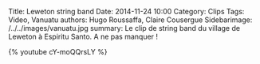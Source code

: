 Title: Leweton string band
Date: 2014-11-24 10:00
Category: Clips
Tags: Video, Vanuatu
authors: Hugo Roussaffa, Claire Cousergue
Sidebarimage: /../../images/vanuatu.jpg
summary: Le clip de string band du village de Leweton à Espiritu Santo. A ne pas manquer !



{% youtube cY-moQQrsLY %}
